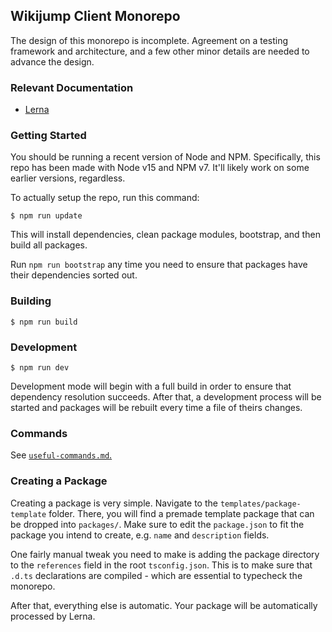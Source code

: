 ## Wikijump Client Monorepo

The design of this monorepo is incomplete. Agreement on a testing framework and architecture, and a few other minor details are needed to advance the design.

### Relevant Documentation

* [Lerna](https://github.com/lerna/lerna)

### Getting Started

You should be running a recent version of Node and NPM. Specifically, this repo has been made with Node v15 and NPM v7. It'll likely work on some earlier versions, regardless.

To actually setup the repo, run this command:

```
$ npm run update
```

This will install dependencies, clean package modules, bootstrap, and then build all packages.

Run `npm run bootstrap` any time you need to ensure that packages have their dependencies sorted out.

### Building

```
$ npm run build
```

### Development

```
$ npm run dev
```

Development mode will begin with a full build in order to ensure that dependency resolution succeeds. After that, a development process will be started and packages will be rebuilt every time a file of theirs changes.

### Commands

See [`useful-commands.md`.](docs/useful-commands.md)

### Creating a Package

Creating a package is very simple. Navigate to the `templates/package-template` folder. There, you will find a premade template package that can be dropped into `packages/`. Make sure to edit the `package.json` to fit the package you intend to create, e.g. `name` and `description` fields.

One fairly manual tweak you need to make is adding the package directory to the `references` field in the root `tsconfig.json`. This is to make sure that `.d.ts` declarations are compiled - which are essential to typecheck the monorepo.

After that, everything else is automatic. Your package will be automatically processed by Lerna.
